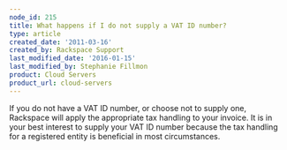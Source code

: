 ```yaml
---
node_id: 215
title: What happens if I do not supply a VAT ID number?
type: article
created_date: '2011-03-16'
created_by: Rackspace Support
last_modified_date: '2016-01-15'
last_modified_by: Stephanie Fillmon
product: Cloud Servers
product_url: cloud-servers
---
```


If you do not have a VAT ID number, or choose not to supply one,
Rackspace will apply the appropriate tax handling to your invoice. It is
in your best interest to supply your VAT ID number because the tax
handling for a registered entity is beneficial in most circumstances.

<div class="printfooter">



</div>

